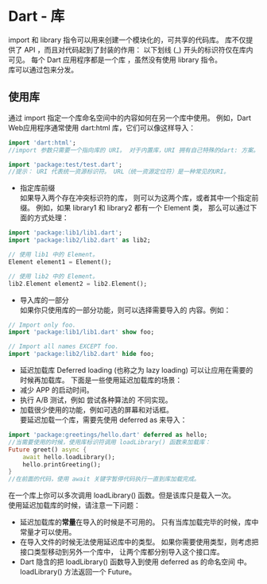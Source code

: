 # Dart - 库
import 和 library 指令可以用来创建一个模块化的，可共享的代码库。 库不仅提供了 API ，而且对代码起到了封装的作用： 以下划线 (_) 开头的标识符仅在库内可见。 每个 Dart 应用程序都是一个库 ，虽然没有使用 library 指令。  
库可以通过包来分发。
## 使用库
通过 import 指定一个库命名空间中的内容如何在另一个库中使用。 例如，Dart Web应用程序通常使用 dart:html 库，它们可以像这样导入：
```dart
import 'dart:html';
//import 参数只需要一个指向库的 URI。 对于内置库，URI 拥有自己特殊的dart: 方案。 对于其他的库，使用系统文件路径或者 package: 方案 。 package: 方案指定由包管理器（如 pub 工具）提供的库。例如：

import 'package:test/test.dart';
//提示： URI 代表统一资源标识符。 URL（统一资源定位符）是一种常见的URI。
```
- 指定库前缀  
如果导入两个存在冲突标识符的库， 则可以为这两个库，或者其中一个指定前缀。 例如，如果 library1 和 library2 都有一个 Element 类， 那么可以通过下面的方式处理：
```dart
import 'package:lib1/lib1.dart';
import 'package:lib2/lib2.dart' as lib2;

// 使用 lib1 中的 Element。
Element element1 = Element();

// 使用 lib2 中的 Element。
lib2.Element element2 = lib2.Element();
```
- 导入库的一部分  
如果你只使用库的一部分功能，则可以选择需要导入的 内容。例如：
```dart
// Import only foo.
import 'package:lib1/lib1.dart' show foo;

// Import all names EXCEPT foo.
import 'package:lib2/lib2.dart' hide foo;
```
- 延迟加载库
Deferred loading (也称之为 lazy loading) 可以让应用在需要的时候再加载库。 下面是一些使用延迟加载库的场景：
- 减少 APP 的启动时间。
- 执行 A/B 测试，例如 尝试各种算法的 不同实现。
- 加载很少使用的功能，例如可选的屏幕和对话框。  
要延迟加载一个库，需要先使用 deferred as 来导入：
```dart
import 'package:greetings/hello.dart' deferred as hello;
//当需要使用的时候，使用库标识符调用 loadLibrary() 函数来加载库：
Future greet() async {
    await hello.loadLibrary();
    hello.printGreeting();
}
//在前面的代码，使用 await 关键字暂停代码执行一直到库加载完成。
```
在一个库上你可以多次调用 loadLibrary() 函数。但是该库只是载入一次。  
使用延迟加载库的时候，请注意一下问题：
- 延迟加载库的**常量**在导入的时候是不可用的。 只有当库加载完毕的时候，库中常量才可以使用。
- 在导入文件的时候无法使用延迟库中的类型。 如果你需要使用类型，则考虑把接口类型移动到另外一个库中， 让两个库都分别导入这个接口库。
- Dart 隐含的把 loadLibrary() 函数导入到使用 deferred as 的命名空间 中。 loadLibrary() 方法返回一个 Future。